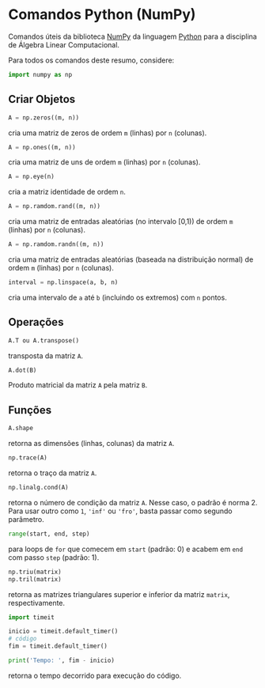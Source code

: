 # Comandos Python (NumPy)

Comandos úteis da biblioteca [NumPy] da linguagem [Python] para a disciplina de Álgebra Linear Computacional.

Para todos os comandos deste resumo, considere:
```python
import numpy as np
```



## Criar Objetos

```python
A = np.zeros((m, n))
```
cria uma matriz de zeros de ordem `m` (linhas) por `n` (colunas).

```python
A = np.ones((m, n))
```
cria uma matriz de uns de ordem `m` (linhas) por `n` (colunas).

```python
A = np.eye(n)
```
cria a matriz identidade de ordem `n`.

```python
A = np.ramdom.rand((m, n))
```
cria uma matriz de entradas aleatórias (no intervalo [0,1)) de ordem `m` (linhas) por `n` (colunas).

```python
A = np.ramdom.randn((m, n))
```
cria uma matriz de entradas aleatórias (baseada na distribuição normal) de ordem `m` (linhas) por `n` (colunas).

```python
interval = np.linspace(a, b, n)
```
cria uma intervalo de `a` até `b` (incluindo os extremos) com `n` pontos.



## Operações

```python
A.T ou A.transpose()
```
transposta da matriz `A`.

```python
A.dot(B)
```
Produto matricial da matriz `A` pela matriz `B`.



## Funções

```python
A.shape
```
retorna as dimensões (linhas, colunas) da matriz `A`.

```python
np.trace(A)
```
retorna o traço da matriz `A`.

```python
np.linalg.cond(A)
```
retorna o número de condição da matriz `A`. Nesse caso, o padrão é norma 2. Para usar outro como `1`, `'inf'` ou `'fro'`, basta passar como segundo parâmetro.

```python
range(start, end, step)
```
para loops de `for` que comecem em `start` (padrão: 0) e acabem em `end` com passo `step` (padrão: 1).

```python
np.triu(matrix)
np.tril(matrix)
```
retorna as matrizes triangulares superior e inferior da matriz `matrix`, respectivamente.

```python
import timeit

inicio = timeit.default_timer()
# código
fim = timeit.default_timer()

print('Tempo: ', fim - inicio) 
```
retorna o tempo decorrido para execução do código.



[Python]: https://www.python.org/
[NumPy]: https://numpy.org/
